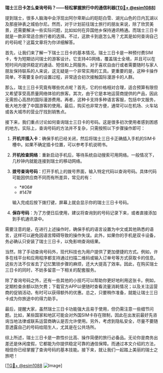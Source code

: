**瑞士三日卡怎么查询号码？——轻松掌握旅行中的通信利器[[TG💪+ @esim1088](https://t.me/s/esim1088)]**

提到瑞士，很多人脑海中会浮现出阿尔卑斯山的皑皑白雪、湖光山色的日内瓦湖以及那座钟表之城伯尔尼。然而，对于计划前往瑞士旅行的朋友来说，除了欣赏美景，还需要解决一些实际问题，比如如何在异国他乡保持通讯畅通。而瑞士三日卡就是一款非常适合旅行者的选择。不过，这款卡到底怎么用？尤其是如何查询自己的号码呢？这篇文章将为你详细解答。

首先，让我们来了解一下瑞士三日卡的基本情况。瑞士三日卡是一种预付费SIM卡，专为短期访问瑞士的游客设计。它支持4G网络，覆盖瑞士全境，并且可以在短时间内提供稳定的通话、短信和上网服务。对于喜欢自由行或者需要随时与家人朋友保持联系的人来说，这无疑是一个非常实用的工具。更重要的是，这种卡操作简单，不需要复杂的设置过程，非常适合初次接触国际漫游卡的人群。

那么，瑞士三日卡究竟有哪些优点呢？首先，它的价格相对合理，适合预算有限但又希望享受高质量网络体验的旅客。其次，由于它是本地运营商提供的产品，因此无需担心高昂的国际漫游费用。再者，这种卡支持多种语言客服，包括中文服务，极大地方便了中国游客的使用。最后，购买也非常方便，通常可以在机场、火车站或各大城市的营业厅找到销售点。

接下来，我们重点讨论如何查询瑞士三日卡的号码。这是很多初次使用者感到困惑的地方。实际上，查询号码的方法并不复杂，只需按照以下步骤操作即可：

1. **开机并插入卡**：确保手机已经关闭，然后将瑞士三日卡正确插入手机的SIM卡槽中。如果不确定插卡位置，可以参考手机说明书。
   
2. **开机检查网络**：重新启动手机后，等待系统自动搜索可用网络。一般情况下，几秒钟内就能连接到瑞士的移动网络。

3. **拨号查询号码**：打开手机上的拨号界面，输入特定代码以查询号码。具体代码可能因供应商不同而有所差异，常见的有：
   - *#06#
   - #147#

   输入完成后按下拨打键，屏幕上就会显示你的瑞士三日卡号码。

4. **保存号码**：为了方便日后使用，建议将查询到的号码记录下来，或者直接添加到手机通讯录中。

需要注意的是，在进行上述操作时，确保手机的语言设置为中文或其他熟悉的语言，这样可以避免因语言障碍导致的操作失误。此外，如果你的手机是双卡设备，务必确认只安装了瑞士三日卡，以免影响查询结果。

当然，除了手动查询号码外，现代科技也为用户提供了更加便捷的方式。例如，许多在线平台和应用程序都支持通过扫描二维码或输入订单号等方式获取卡的信息。这些方法不仅省去了记忆繁琐步骤的麻烦，还大大提高了效率。因此，在购买瑞士三日卡的同时，不妨多留意一下相关的配套服务。

除了查询号码之外，还有一些其他的小技巧可以帮助你更好地利用这张卡。例如，定期检查余额以防欠费；下载官方APP以便随时查看流量消耗情况；以及关注运营商的促销活动，有时可以获得额外的优惠。总之，只要稍作准备，就能让瑞士三日卡成为你旅途中的得力助手。

最后，提醒大家，虽然瑞士三日卡功能强大且易于使用，但仍需注意一些细节问题。比如，某些国家和地区可能会对外国SIM卡存在限制，因此在出发前最好先咨询当地法律或联系运营商确认是否允许使用。另外，考虑到隐私安全，尽量不要随意透露自己的号码给陌生人，尤其是在公共场所。

综上所述，瑞士三日卡是一款性价比高、操作简便的旅行必备品。无论你是商务出差还是休闲度假，它都能为你提供稳定可靠的通信保障。而通过本文介绍的方法，相信你已经掌握了查询号码的基本技能。接下来，就让我们一起踏上美丽的瑞士之旅吧！

[[TG💪+ @esim1088](https://t.me/s/esim1088) ![Image](https://i.postimg.cc/4NQfJmqS/Snipaste-2025-05-13-00-14-12.png)]